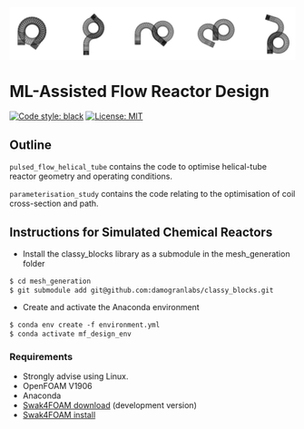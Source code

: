 <a>
<img src="images/inversion_demo.png" alt="inversion demonstration" title="inversion demonstration" align="center" />
</a>

# ML-Assisted Flow Reactor Design

[![Code style: black](https://img.shields.io/badge/code%20style-black-000000.svg)](https://github.com/psf/black) [![License: MIT](https://img.shields.io/badge/License-MIT-yellow.svg)](https://opensource.org/licenses/MIT) 


## Outline

```pulsed_flow_helical_tube``` contains the code to optimise helical-tube reactor geometry and operating conditions.

```parameterisation_study``` contains the code relating to the optimisation of coil cross-section and path.

## Instructions for Simulated Chemical Reactors

- Install the classy_blocks library as a submodule in the mesh_generation folder
```
$ cd mesh_generation
$ git submodule add git@github.com:damogranlabs/classy_blocks.git
```

- Create and activate the Anaconda environment
```
$ conda env create -f environment.yml
$ conda activate mf_design_env
```

### Requirements
- Strongly advise using Linux.
- OpenFOAM V1906
- Anaconda
- [Swak4FOAM download](https://openfoamwiki.net/index.php/Installation/swak4Foam/Downloading) (development version)
- [Swak4FOAM install](https://openfoamwiki.net/index.php/Installation/swak4Foam)
